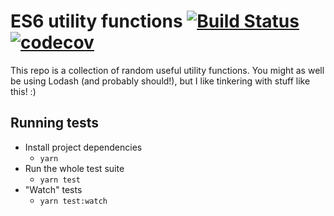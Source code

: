# ES6 utility functions [![Build Status](https://travis-ci.org/Laumak/es6-utility-functions.svg?branch=master)](https://travis-ci.org/Laumak/es6-utility-functions) [![codecov](https://codecov.io/gh/Laumak/es6-utility-functions/branch/master/graph/badge.svg)](https://codecov.io/gh/Laumak/es6-utility-functions)

This repo is a collection of random useful utility functions. You might as well be using Lodash (and probably should!), but I like tinkering with stuff like this! :)

## Running tests
- Install project dependencies
  - `yarn`
- Run the whole test suite
  - `yarn test`
- "Watch" tests
  - `yarn test:watch`

